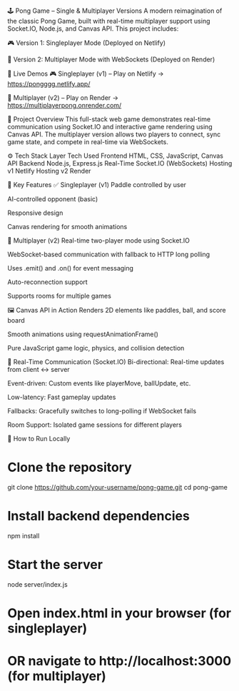 🕹️ Pong Game – Single & Multiplayer Versions
A modern reimagination of the classic Pong Game, built with real-time multiplayer support using Socket.IO, Node.js, and Canvas API.
This project includes:

🎮 Version 1: Singleplayer Mode (Deployed on Netlify)

🤝 Version 2: Multiplayer Mode with WebSockets (Deployed on Render)

🔗 Live Demos
🎮 Singleplayer (v1) – Play on Netlify -> https://pongggg.netlify.app/

🤝 Multiplayer (v2) – Play on Render -> https://multiplayerpong.onrender.com/ 

🧠 Project Overview
This full-stack web game demonstrates real-time communication using Socket.IO and interactive game rendering using Canvas API. The multiplayer version allows two players to connect, sync game state, and compete in real-time via WebSockets.

⚙️ Tech Stack
Layer	Tech Used
Frontend	HTML, CSS, JavaScript, Canvas API
Backend	Node.js, Express.js
Real-Time	Socket.IO (WebSockets)
Hosting v1	Netlify
Hosting v2	Render

🎯 Key Features
✅ Singleplayer (v1)
Paddle controlled by user

AI-controlled opponent (basic)

Responsive design

Canvas rendering for smooth animations

🔄 Multiplayer (v2)
Real-time two-player mode using Socket.IO

WebSocket-based communication with fallback to HTTP long polling

Uses .emit() and .on() for event messaging

Auto-reconnection support

Supports rooms for multiple games

🖼️ Canvas API in Action
Renders 2D elements like paddles, ball, and score board

Smooth animations using requestAnimationFrame()

Pure JavaScript game logic, physics, and collision detection

🔌 Real-Time Communication (Socket.IO)
Bi-directional: Real-time updates from client ↔ server

Event-driven: Custom events like playerMove, ballUpdate, etc.

Low-latency: Fast gameplay updates

Fallbacks: Gracefully switches to long-polling if WebSocket fails

Room Support: Isolated game sessions for different players

🚀 How to Run Locally
# Clone the repository
git clone https://github.com/your-username/pong-game.git
cd pong-game

# Install backend dependencies
npm install

# Start the server
node server/index.js

# Open index.html in your browser (for singleplayer)
# OR navigate to http://localhost:3000 (for multiplayer)
